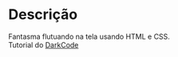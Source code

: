 # Descrição
Fantasma flutuando na tela usando HTML e CSS.<br/>
Tutorial do <a href="https://www.youtube.com/watch?v=so5gizA6hNo">DarkCode</a>
